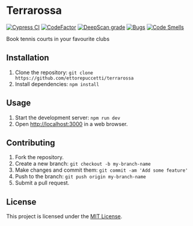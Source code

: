 # Terrarossa

[![Cypress CI](https://github.com/ettorepuccetti/terrarossa/actions/workflows/cypress-testing.yml/badge.svg)](https://github.com/ettorepuccetti/terrarossa/actions/workflows/cypress-testing.yml)
[![CodeFactor](https://www.codefactor.io/repository/github/ettorepuccetti/terrarossa/badge)](https://www.codefactor.io/repository/github/ettorepuccetti/terrarossa)
[![DeepScan grade](https://deepscan.io/api/teams/21832/projects/25210/branches/785235/badge/grade.svg)](https://deepscan.io/dashboard#view=project&tid=21832&pid=25210&bid=785235)
[![Bugs](https://sonarcloud.io/api/project_badges/measure?project=ettorepuccetti_terrarossa&metric=bugs)](https://sonarcloud.io/summary/new_code?id=ettorepuccetti_terrarossa)
[![Code Smells](https://sonarcloud.io/api/project_badges/measure?project=ettorepuccetti_terrarossa&metric=code_smells)](https://sonarcloud.io/summary/new_code?id=ettorepuccetti_terrarossa)

Book tennis courts in your favourite clubs

## Installation

1. Clone the repository: `git clone https://github.com/ettorepuccetti/terrarossa`
2. Install dependencies: `npm install`

## Usage

1. Start the development server: `npm run dev`
2. Open [http://localhost:3000](http://localhost:3000) in a web browser.

## Contributing

1. Fork the repository.
2. Create a new branch: `git checkout -b my-branch-name`
3. Make changes and commit them: `git commit -am 'Add some feature'`
4. Push to the branch: `git push origin my-branch-name`
5. Submit a pull request.

## License

This project is licensed under the [MIT License](LICENSE).
